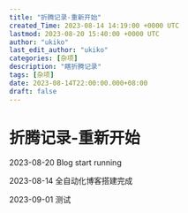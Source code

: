 ```yaml
---
title: "折腾记录-重新开始"
created_Time: 2023-08-14 14:19:00 +0000 UTC
lastmod: 2023-08-20 15:40:00 +0000 UTC
author: "ukiko"
last_edit_author: "ukiko"
categories: [杂项]
description: "瞎折腾记录"
tags: [杂项]
date: 2023-08-14T22:00:00.000+08:00
draft: false
---
```


# 折腾记录-重新开始

2023-08-20 Blog start running

2023-08-14 全自动化博客搭建完成

2023-09-01 测试

